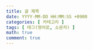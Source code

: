 ```yaml
---
title: 글 제목
date: YYYY-MM-DD HH:MM:SS +0900
categories: [ 카테고리 ]
tags: [ 태그(영어로, 소문자) ]
math: true
comment: true
---
```

